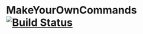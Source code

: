 MakeYourOwnCommands [![Build Status](https://travis-ci.org/TheJeterLP/MakeYourOwnCommandsNew.png?branch=master)](https://travis-ci.org/TheJeterLP/MakeYourOwnCommandsNew)
================================
